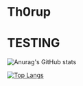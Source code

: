 # Th0rup

# TESTING #


![Anurag's GitHub stats](https://github-readme-stats.vercel.app/api?username=Mathias-TC&theme=dark&show_icons=true)

[![Top Langs](https://github-readme-stats.vercel.app/api/top-langs/?username=Mathias-TC)](https://github.com/anuraghazra/github-readme-stats)
